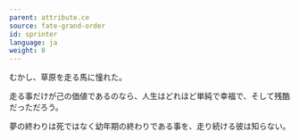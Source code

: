 ```yaml
---
parent: attribute.ce
source: fate-grand-order
id: sprinter
language: ja
weight: 0
---
```


むかし、草原を走る馬に憧れた。

走る事だけが己の価値であるのなら、人生はどれほど単純で幸福で、そして残酷だっただろう。

夢の終わりは死ではなく幼年期の終わりである事を、走り続ける彼は知らない。
